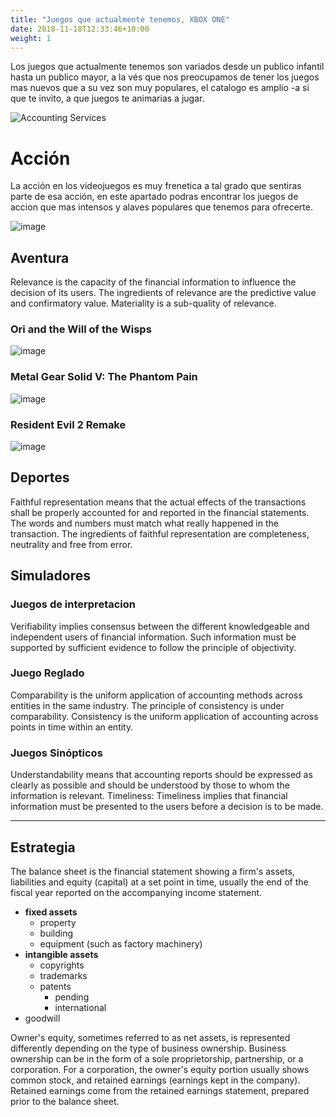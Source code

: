 ```yaml
---
title: "Juegos que actualmente tenemos, XBOX ONE"
date: 2018-11-18T12:33:46+10:00
weight: 1
---
```


Los juegos que actualmente tenemos son variados desde un publico infantil hasta un publico mayor, a la vés que nos preocupamos de tener los juegos mas nuevos que a su vez son muy populares, el catalogo es amplio -a si que te invito, a que juegos te animarias a jugar. 

![Accounting Services](/images/austin-distel-nGc5RT2HmF0-unsplash.jpg)

# Acción

La acción en los videojuegos es muy frenetica a tal grado que sentiras parte de esa acción, en este apartado podras encontrar los juegos de accion que mas intensos y alaves populares que tenemos para ofrecerte.

![image](https://github.com/games-zone/games-zone.github.io/assets/125934637/5f7e985c-0252-4072-a94c-38e820542ead)

## Aventura

Relevance is the capacity of the financial information to influence the decision of its users. The ingredients of relevance are the predictive value and confirmatory value. Materiality is a sub-quality of relevance.

### Ori and the Will of the Wisps

![image](https://github.com/games-zone/games-zone.github.io/assets/125934637/0f962071-1c41-49ce-bce8-d47d34045856)

### Metal Gear Solid V: The Phantom Pain 

![image](https://github.com/games-zone/games-zone.github.io/assets/125934637/5142cb6f-1acf-4a01-8c7c-dded738d6ffb)

### Resident Evil 2 Remake

![image](https://github.com/games-zone/games-zone.github.io/assets/125934637/2d9ceb93-86a6-4114-981d-21961f565680)

## Deportes

Faithful representation means that the actual effects of the transactions shall be properly accounted for and reported in the financial statements. The words and numbers must match what really happened in the transaction. The ingredients of faithful representation are completeness, neutrality and free from error.

## Simuladores

### Juegos de interpretacion

Verifiability implies consensus between the different knowledgeable and independent users of financial information. Such information must be supported by sufficient evidence to follow the principle of objectivity.

### Juego Reglado 

Comparability is the uniform application of accounting methods across entities in the same industry. The principle of consistency is under comparability. Consistency is the uniform application of accounting across points in time within an entity.

### Juegos Sinópticos

Understandability means that accounting reports should be expressed as clearly as possible and should be understood by those to whom the information is relevant.
Timeliness: Timeliness implies that financial information must be presented to the users before a decision is to be made.

---

## Estrategia

The balance sheet is the financial statement showing a firm's assets, liabilities and equity (capital) at a set point in time, usually the end of the fiscal year reported on the accompanying income statement.

- **fixed assets**
  - property
  - building
  - equipment (such as factory machinery)
- **intangible assets**
  - copyrights
  - trademarks
  - patents
    - pending
    - international
- goodwill

Owner's equity, sometimes referred to as net assets, is represented differently depending on the type of business ownership. Business ownership can be in the form of a sole proprietorship, partnership, or a corporation. For a corporation, the owner's equity portion usually shows common stock, and retained earnings (earnings kept in the company). Retained earnings come from the retained earnings statement, prepared prior to the balance sheet.
